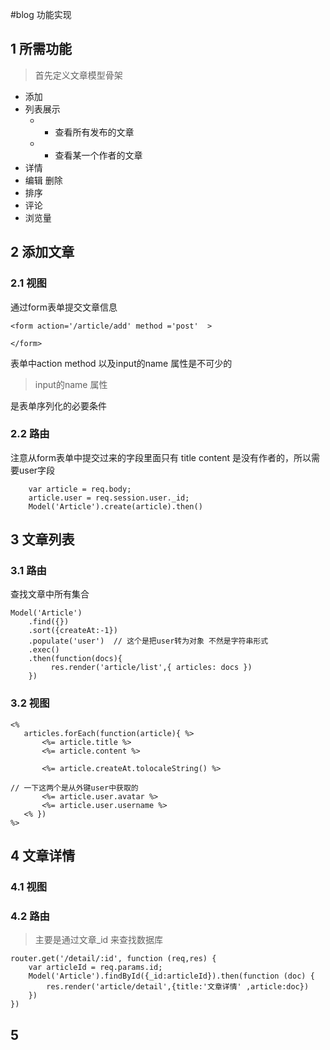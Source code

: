 #blog 功能实现

## 1 所需功能

> 首先定义文章模型骨架

* 添加
* 列表展示
    * * 查看所有发布的文章
    * * 查看某一个作者的文章
* 详情
* 编辑 删除
* 排序
* 评论
* 浏览量


## 2 添加文章

### 2.1 视图

通过form表单提交文章信息

```
<form action='/article/add' method ='post'  >

</form>
```
表单中action method 以及input的name 属性是不可少的

> input的name 属性

是表单序列化的必要条件


### 2.2 路由

注意从form表单中提交过来的字段里面只有 title content
是没有作者的，所以需要user字段


```
    var article = req.body;
    article.user = req.session.user._id;
    Model('Article').create(article).then()
```

## 3 文章列表

### 3.1  路由

查找文章中所有集合

```
Model('Article')
    .find({})
    .sort({createAt:-1})
    .populate('user')  // 这个是把user转为对象 不然是字符串形式
    .exec()
    .then(function(docs){
         res.render('article/list',{ articles: docs })
    })
```

### 3.2 视图

```
<%
   articles.forEach(function(article){ %>
       <%= article.title %>
       <%= article.content %>

       <%= article.createAt.tolocaleString() %>

// 一下这两个是从外键user中获取的
       <%= article.user.avatar %>
       <%= article.user.username %>
   <% })
%>

```

## 4 文章详情

### 4.1 视图
### 4.2 路由

> 主要是通过文章_id 来查找数据库

```
router.get('/detail/:id', function (req,res) {
    var articleId = req.params.id;
    Model('Article').findById({_id:articleId}).then(function (doc) {
        res.render('article/detail',{title:'文章详情' ,article:doc})
    })
})

```
## 5





